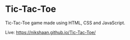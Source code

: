 # Tic-Tac-Toe
Tic-Tac-Toe game made using HTML, CSS and JavaScript.

Live: https://nikshaan.github.io/Tic-Tac-Toe/
